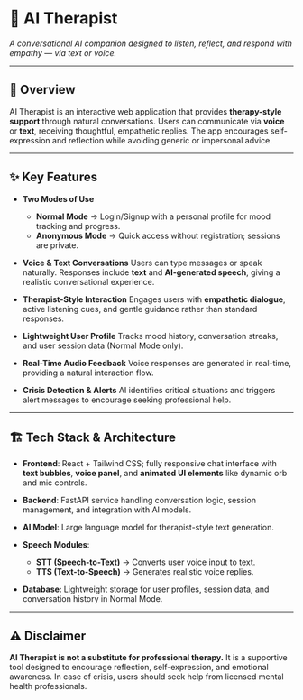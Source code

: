 # 🧠 AI Therapist

*A conversational AI companion designed to listen, reflect, and respond with empathy — via text or voice.*

---

## 🌟 Overview

AI Therapist is an interactive web application that provides **therapy-style support** through natural conversations.
Users can communicate via **voice** or **text**, receiving thoughtful, empathetic replies.
The app encourages self-expression and reflection while avoiding generic or impersonal advice.

---

## ✨ Key Features

* **Two Modes of Use**

  * **Normal Mode** → Login/Signup with a personal profile for mood tracking and progress.
  * **Anonymous Mode** → Quick access without registration; sessions are private.

* **Voice & Text Conversations**
  Users can type messages or speak naturally. Responses include **text** and **AI-generated speech**, giving a realistic conversational experience.

* **Therapist-Style Interaction**
  Engages users with **empathetic dialogue**, active listening cues, and gentle guidance rather than standard responses.

* **Lightweight User Profile**
  Tracks mood history, conversation streaks, and user session data (Normal Mode only).

* **Real-Time Audio Feedback**
  Voice responses are generated in real-time, providing a natural interaction flow.

* **Crisis Detection & Alerts**
  AI identifies critical situations and triggers alert messages to encourage seeking professional help.

---

## 🏗️ Tech Stack & Architecture

* **Frontend**: React + Tailwind CSS; fully responsive chat interface with **text bubbles**, **voice panel**, and **animated UI elements** like dynamic orb and mic controls.
* **Backend**: FastAPI service handling conversation logic, session management, and integration with AI models.
* **AI Model**: Large language model for therapist-style text generation.
* **Speech Modules**:

  * **STT (Speech-to-Text)** → Converts user voice input to text.
  * **TTS (Text-to-Speech)** → Generates realistic voice replies.
* **Database**: Lightweight storage for user profiles, session data, and conversation history in Normal Mode.

---

## ⚠️ Disclaimer

**AI Therapist is not a substitute for professional therapy.**
It is a supportive tool designed to encourage reflection, self-expression, and emotional awareness.
In case of crisis, users should seek help from licensed mental health professionals.
